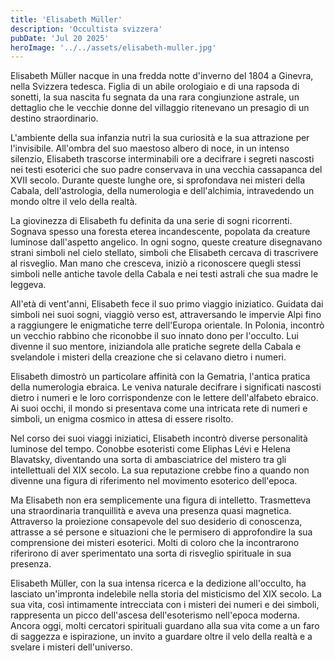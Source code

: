 ```yaml
---
title: 'Elisabeth Müller'
description: 'Occultista svizzera'
pubDate: 'Jul 20 2025'
heroImage: '../../assets/elisabeth-muller.jpg'
---
```


Elisabeth Müller nacque in una fredda notte d'inverno del 1804 a Ginevra, nella Svizzera tedesca. Figlia di un abile orologiaio e di una rapsoda di sonetti, la sua nascita fu segnata da una rara congiunzione astrale, un dettaglio che le vecchie donne del villaggio ritenevano un presagio di un destino straordinario.

L'ambiente della sua infanzia nutrì la sua curiosità e la sua attrazione per l'invisibile. All'ombra del suo maestoso albero di noce, in un intenso silenzio, Elisabeth trascorse interminabili ore a decifrare i segreti nascosti nei testi esoterici che suo padre conservava in una vecchia cassapanca del XVII secolo. Durante queste lunghe ore, si sprofondava nei misteri della Cabala, dell'astrologia, della numerologia e dell'alchimia, intravedendo un mondo oltre il velo della realtà.

La giovinezza di Elisabeth fu definita da una serie di sogni ricorrenti. Sognava spesso una foresta eterea incandescente, popolata da creature luminose dall'aspetto angelico. In ogni sogno, queste creature disegnavano strani simboli nel cielo stellato, simboli che Elisabeth cercava di trascrivere al risveglio. Man mano che cresceva, iniziò a riconoscere quegli stessi simboli nelle antiche tavole della Cabala e nei testi astrali che sua madre le leggeva.

All'età di vent'anni, Elisabeth fece il suo primo viaggio iniziatico. Guidata dai simboli nei suoi sogni, viaggiò verso est, attraversando le impervie Alpi fino a raggiungere le enigmatiche terre dell'Europa orientale. In Polonia, incontrò un vecchio rabbino che riconobbe il suo innato dono per l'occulto. Lui divenne il suo mentore, iniziandola alle pratiche segrete della Cabala e svelandole i misteri della creazione che si celavano dietro i numeri.

Elisabeth dimostrò un particolare affinità con la Gematria, l'antica pratica della numerologia ebraica. Le veniva naturale decifrare i significati nascosti dietro i numeri e le loro corrispondenze con le lettere dell'alfabeto ebraico. Ai suoi occhi, il mondo si presentava come una intricata rete di numeri e simboli, un enigma cosmico in attesa di essere risolto.

Nel corso dei suoi viaggi iniziatici, Elisabeth incontrò diverse personalità luminose del tempo. Conobbe esoteristi come Eliphas Lévi e Helena Blavatsky, diventando una sorta di ambasciatrice del mistero tra gli intellettuali del XIX secolo. La sua reputazione crebbe fino a quando non divenne una figura di riferimento nel movimento esoterico dell'epoca.

Ma Elisabeth non era semplicemente una figura di intelletto. Trasmetteva una straordinaria tranquillità e aveva una presenza quasi magnetica. Attraverso la proiezione consapevole del suo desiderio di conoscenza, attrasse a sé persone e situazioni che le permisero di approfondire la sua comprensione dei misteri esoterici. Molti di coloro che la incontrarono riferirono di aver sperimentato una sorta di risveglio spirituale in sua presenza.

Elisabeth Müller, con la sua intensa ricerca e la dedizione all'occulto, ha lasciato un'impronta indelebile nella storia del misticismo del XIX secolo. La sua vita, così intimamente intrecciata con i misteri dei numeri e dei simboli, rappresenta un picco dell'ascesa dell'esoterismo nell'epoca moderna. Ancora oggi, molti cercatori spirituali guardano alla sua vita come a un faro di saggezza e ispirazione, un invito a guardare oltre il velo della realtà e a svelare i misteri dell'universo.